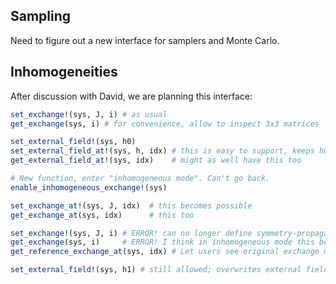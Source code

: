 
## Sampling

Need to figure out a new interface for samplers and Monte Carlo.

## Inhomogeneities

After discussion with David, we are planning this interface:

```julia
set_exchange!(sys, J, i) # as usual
get_exchange(sys, i) # for convenience, allow to inspect 3x3 matrices

set_external_field!(sys, h0)
set_external_field_at!(sys, h, idx) # this is easy to support, keeps h0 as the background
get_external_field_at!(sys, idx)    # might as well have this too

# New function, enter "inhomogeneous mode". Can't go back.
enable_inhomogeneous_exchange!(sys) 

set_exchange_at!(sys, J, idx)  # this becomes possible
get_exchange_at(sys, idx)      # this too

set_exchange!(sys, J, i) # ERROR! can no longer define symmetry-propagated exchange
get_exchange(sys, i)     # ERROR! I think in inhomogeneous mode this becomes confusing.
get_reference_exchange_at(sys, idx) # Let users see original exchange matrices prior to inhomogeneous modifications?

set_external_field!(sys, h1) # still allowed; overwrites external field at every site
```
